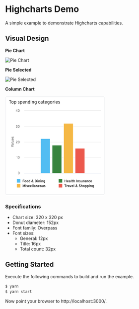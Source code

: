# Highcharts Demo

A simple example to demonstrate Highcharts capabilities.

## Visual Design

**Pie Chart**

<img
    src="assets/pie-chart.png"
    alt="Pie Chart"
    width="320"
    height="320"
/>

**Pie Selected**

<img
    src="assets/pie-selected.png"
    alt="Pie Selected"
    width="320"
    height="320"
/>

**Column Chart**

<img
src="assets/column-chart.png"
alt="Column Chart"
width="320"
height="320"
/>

### Specifications

- Chart size: 320 x 320 px
- Donut diameter: 152px
- Font family: Overpass
- Font sizes:
  - General: 12px
  - Title: 16px
  - Total count: 32px

## Getting Started

Execute the following commands to build and run the example.

```bash
$ yarn
$ yarn start
```

Now point your browser to http://localhost:3000/.
